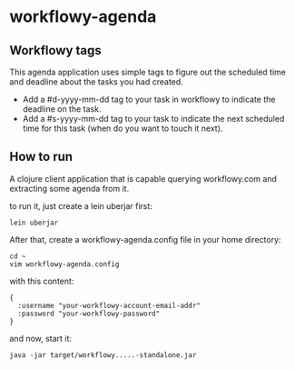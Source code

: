 # workflowy-agenda

## Workflowy tags

This agenda application uses simple tags to figure out the scheduled time and deadline about the tasks you
had created.

* Add a #d-yyyy-mm-dd tag to your task in workflowy to indicate the deadline on the task.
* Add a #s-yyyy-mm-dd tag to your task to indicate the next scheduled time for this task (when do you want to touch it next).

## How to run
A clojure client application that is capable querying workflowy.com and extracting some agenda from it.

to run it, just create a lein uberjar first:

    lein uberjar
    
After that, create a workflowy-agenda.config file in your home directory:

    cd ~
    vim workflowy-agenda.config
    
with this content:

    {
      :username "your-workflowy-account-email-addr"
      :password "your-workflowy-password"
    }
    
and now, start it:

    java -jar target/workflowy.....-standalone.jar
